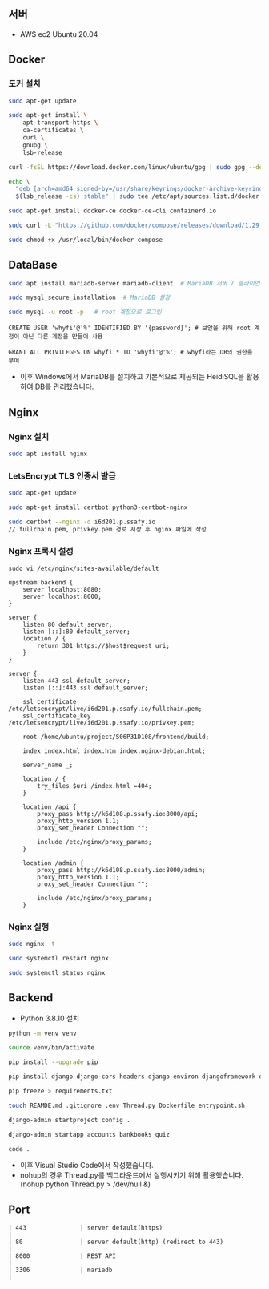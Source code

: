 ## 서버

- AWS ec2 Ubuntu 20.04

## Docker

### 도커 설치

```bash
sudo apt-get update

sudo apt-get install \
    apt-transport-https \
    ca-certificates \
    curl \
    gnupg \
    lsb-release

curl -fsSL https://download.docker.com/linux/ubuntu/gpg | sudo gpg --dearmor -o /usr/share/keyrings/docker-archive-keyring.gpg

echo \
  "deb [arch=amd64 signed-by=/usr/share/keyrings/docker-archive-keyring.gpg] https://download.docker.com/linux/ubuntu \
  $(lsb_release -cs) stable" | sudo tee /etc/apt/sources.list.d/docker.list > /dev/null

sudo apt-get install docker-ce docker-ce-cli containerd.io

sudo curl -L "https://github.com/docker/compose/releases/download/1.29.2/docker-compose-$(uname -s)-$(uname -m)" -o /usr/local/bin/docker-compose

sudo chmod +x /usr/local/bin/docker-compose
```

## DataBase

```bash
sudo apt install mariadb-server mariadb-client	# MariaDB 서버 / 클라이언트 설치

sudo mysql_secure_installation	# MariaDB 설정

sudo mysql -u root -p	# root 계정으로 로그인
```

```mariadb
CREATE USER 'whyfi'@'%' IDENTIFIED BY '{password}';	# 보안을 위해 root 계정이 아닌 다른 계정을 만들어 사용

GRANT ALL PRIVILEGES ON whyfi.* TO 'whyfi'@'%';	# whyfi라는 DB의 권한을 부여
```

- 이후 Windows에서 MariaDB를 설치하고 기본적으로 제공되는 HeidiSQL을 활용하여 DB를 관리했습니다.

## Nginx

### Nginx 설치

```bash
sudo apt install nginx
```

### LetsEncrypt TLS 인증서 발급

```bash
sudo apt-get update

sudo apt-get install certbot python3-certbot-nginx

sudo certbot --nginx -d i6d201.p.ssafy.io
// fullchain.pem, privkey.pem 경로 저장 후 nginx 파일에 작성
```

### Nginx 프록시 설정

```
sudo vi /etc/nginx/sites-available/default

upstream backend {
    server localhost:8080;
    server localhost:8000;
}

server {
    listen 80 default_server;
    listen [::]:80 default_server;
    location / {
        return 301 https://$host$request_uri;
    }
}

server {
    listen 443 ssl default_server;
    listen [::]:443 ssl default_server;

    ssl_certificate /etc/letsencrypt/live/i6d201.p.ssafy.io/fullchain.pem;
    ssl_certificate_key /etc/letsencrypt/live/i6d201.p.ssafy.io/privkey.pem;

    root /home/ubuntu/project/S06P31D108/frontend/build;

    index index.html index.htm index.nginx-debian.html;

    server_name _;

    location / {
        try_files $uri /index.html =404;
    }

    location /api {
        proxy_pass http://k6d108.p.ssafy.io:8000/api;
        proxy_http_version 1.1;
        proxy_set_header Connection "";

        include /etc/nginx/proxy_params;
    }

    location /admin {
        proxy_pass http://k6d108.p.ssafy.io:8000/admin;
        proxy_http_version 1.1;
        proxy_set_header Connection "";

        include /etc/nginx/proxy_params;
    }
```

### Nginx 실행

```bash
sudo nginx -t

sudo systemctl restart nginx

sudo systemctl status nginx
```

## Backend

- Python 3.8.10 설치

```bash
python -m venv venv

source venv/bin/activate

pip install --upgrade pip

pip install django django-cors-headers django-environ djangoframework djangoframework-simplejwt drf-yasg gunicorn mysqlclient

pip freeze > requirements.txt

touch REAMDE.md .gitignore .env Thread.py Dockerfile entrypoint.sh

django-admin startproject config .

django-admin startapp accounts bankbooks quiz

code .
```

- 이후 Visual Studio Code에서 작성했습니다.
- nohup의 경우 Thread.py를 백그라운드에서 실행시키기 위해 활용했습니다. (nohup python Thread.py > /dev/null &)

## Port

    | 443               | server default(https)                                        |
    | 80                | server default(http) (redirect to 443)                       |
    | 8000              | REST API                                                     |
    | 3306              | mariadb                                                       |
